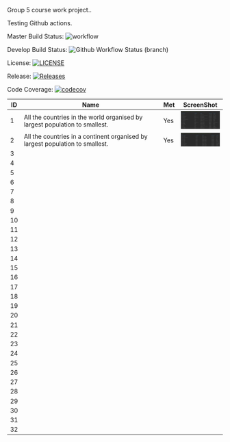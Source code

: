 Group 5 course work project..

Testing Github actions.

Master Build Status: ![workflow](https://github.com/jbou-nahra/semgroup5/actions/workflows/main.yml/badge.svg)

Develop Build Status: ![Github Workflow Status (branch)](https://img.shields.io/github/actions/workflow/status/jbou-nahra/semgroup5/main.yml?branch=Develop)

License: [![LICENSE](https://img.shields.io/github/license/jbou-nahra/semgroup5.svg?style=flat-square)](https://github.com/jbou-nahra/semgroup5/blob/master/LICENSE)

Release: [![Releases](https://img.shields.io/github/release/jbou-nahra/semgroup5/all.svg?style=flat-square)](https://github.com/jbou-nahra/semgroup5/releases)

Code Coverage: [![codecov](https://codecov.io/gh/jbou-nahra/semgroup5/branch/feature/UnitTest1-5/graph/badge.svg?token=TEFGU8TR44)](https://codecov.io/gh/jbou-nahra/semgroup5)

| ID  | Name | Met | ScreenShot                                              |
|-----|------|-----|---------------------------------------------------------|
| 1   | All the countries in the world organised by largest population to smallest.     | Yes | <img src = "images/report1.jpg" style= "width: 100px"/> |
| 2   | All the countries in a continent organised by largest population to smallest.   | Yes | <img src = "images/report2.jpg" style= "width: 100px"/>                      |
| 3   |      |     |                                                         |
| 4   |      |     |                                                         |
| 5   |      |     |                                                         |
| 6   |      |     |                                                         |
| 7   |      |     |                                                         |
| 8   |      |     |                                                         |
| 9   |      |     |                                                         |
| 10  |      |     |                                                         |
| 11  |      |     |                                                         |
| 12  |      |     |                                                         |
| 13  |      |     |                                                         |
| 14  |      |     |                                                         |
| 15  |      |     |                                                         |
| 16  |      |     |                                                         |
| 17  |      |     |                                                         |
| 18  |      |     |                                                         |
| 19  |      |     |                                                         |
| 20  |      |     |                                                         |
| 21  |      |     |                                                         |
| 22  |      |     |                                                         |
| 23  |      |     |                                                         |
| 24  |      |     |                                                         |
| 25  |      |     |                                                         |
| 26  |      |     |                                                         |
| 27  |      |     |                                                         |
| 28  |      |     |                                                         |
| 29  |      |     |                                                         |
| 30  |      |     |                                                         |
| 31  |      |     |                                                         |
 | 32  |      |     |                                                         |